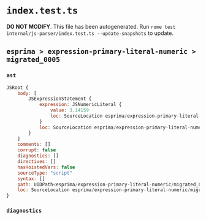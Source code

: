 # `index.test.ts`

**DO NOT MODIFY**. This file has been autogenerated. Run `rome test internal/js-parser/index.test.ts --update-snapshots` to update.

## `esprima > expression-primary-literal-numeric > migrated_0005`

### `ast`

```javascript
JSRoot {
	body: [
		JSExpressionStatement {
			expression: JSNumericLiteral {
				value: 3.14159
				loc: SourceLocation esprima/expression-primary-literal-numeric/migrated_0005/input.js 1:0-1:7
			}
			loc: SourceLocation esprima/expression-primary-literal-numeric/migrated_0005/input.js 1:0-1:7
		}
	]
	comments: []
	corrupt: false
	diagnostics: []
	directives: []
	hasHoistedVars: false
	sourceType: "script"
	syntax: []
	path: UIDPath<esprima/expression-primary-literal-numeric/migrated_0005/input.js>
	loc: SourceLocation esprima/expression-primary-literal-numeric/migrated_0005/input.js 1:0-1:7
}
```

### `diagnostics`

```

```
